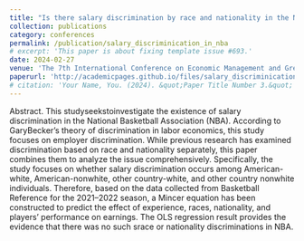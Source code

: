 ```yaml
---
title: "Is there salary discrimination by race and nationality in the NBA? A new approach"
collection: publications
category: conferences
permalink: /publication/salary_discriminication_in_nba
# excerpt: 'This paper is about fixing template issue #693.'
date: 2024-02-27
venue: 'The 7th International Conference on Economic Management and Green Development (ICEMGD 2023)'
paperurl: 'http://academicpages.github.io/files/salary_discriminication_in_nba.pdf'
# citation: 'Your Name, You. (2024). &quot;Paper Title Number 3.&quot; <i>GitHub Journal of Bugs</i>. 1(3).'
---
```



Abstract. This studyseekstoinvestigate the existence of salary discrimination in the National Basketball Association (NBA). According to GaryBecker’s theory of discrimination in labor economics, this study focuses on employer discrimination. While previous research has examined discrimination based on race and nationality separately, this paper combines them to analyze the issue comprehensively. Specifically, the study focuses on whether salary discrimination occurs among American-white, American-nonwhite, other country-white, and other country nonwhite individuals. Therefore, based on the data collected from Basketball Reference for the 2021–2022 season, a Mincer equation has been constructed to predict the effect of experience, races, nationality, and players’ performance on earnings. The OLS regression result provides the evidence that there was no such srace or nationality discriminations in NBA.